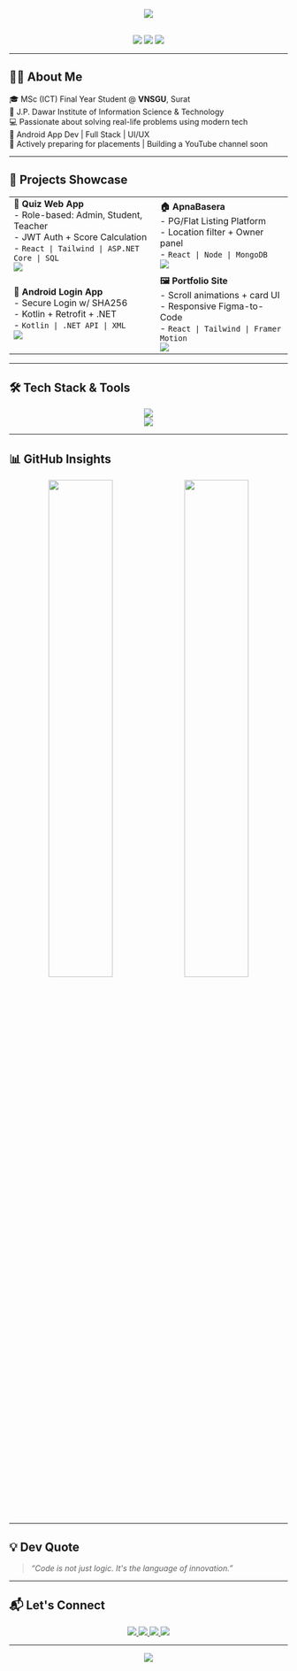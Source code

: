 <!-- 🧠 Hero Section -->
<div align="center">
  <img src="https://readme-typing-svg.demolab.com?font=Fira+Code&weight=700&size=24&pause=1000&color=3FDDFF&center=true&vCenter=true&multiline=true&width=800&lines=Hi+I'm+Avanish+Yadav+%F0%9F%91%8B;MSc(ICT)+Final+Year+Student+%7C+Full+Stack+Developer;React+%7C+.NET+Core+%7C+Kotlin+%7C+Tailwind+%7C+MongoDB;Passionate+Developer+from+Surat%2C+India" />
</div>

<br/>

<!-- 🔰 Profile Highlights -->
<p align="center">
  <img src="https://img.shields.io/badge/VNSGU-%F0%9F%8C%8D-blueviolet?style=for-the-badge" />
  <img src="https://img.shields.io/badge/J.P.Dawar%20Institute-yellow?style=for-the-badge" />
  <img src="https://img.shields.io/github/followers/avanishyadav?style=for-the-badge&logo=github" />
</p>

---

## 🧑‍💻 About Me

🎓 MSc (ICT) Final Year Student @ **VNSGU**, Surat  
🏫 J.P. Dawar Institute of Information Science & Technology  
💻 Passionate about solving real-life problems using modern tech  
📱 Android App Dev | Full Stack | UI/UX  
🎯 Actively preparing for placements | Building a YouTube channel soon

---

## 🚀 Projects Showcase

<div align="center">
  
  <table>
    <tr>
      <td><strong>🧠 Quiz Web App</strong><br/>
        - Role-based: Admin, Student, Teacher<br/>
        - JWT Auth + Score Calculation<br/>
        - <code>React | Tailwind | ASP.NET Core | SQL</code><br/>
        <a href="https://github.com/your-repo"><img src="https://img.shields.io/badge/View-Project-blue?style=flat-square"></a>
      </td>
      <td><strong>🏠 ApnaBasera</strong><br/>
        - PG/Flat Listing Platform<br/>
        - Location filter + Owner panel<br/>
        - <code>React | Node | MongoDB</code><br/>
        <a href="https://github.com/your-repo"><img src="https://img.shields.io/badge/View-Project-blue?style=flat-square"></a>
      </td>
    </tr>
    <tr>
      <td><strong>📱 Android Login App</strong><br/>
        - Secure Login w/ SHA256<br/>
        - Kotlin + Retrofit + .NET<br/>
        - <code>Kotlin | .NET API | XML</code><br/>
        <a href="https://github.com/your-repo"><img src="https://img.shields.io/badge/View-Project-blue?style=flat-square"></a>
      </td>
      <td><strong>🖼️ Portfolio Site</strong><br/>
        - Scroll animations + card UI<br/>
        - Responsive Figma-to-Code<br/>
        - <code>React | Tailwind | Framer Motion</code><br/>
        <a href="https://github.com/your-repo"><img src="https://img.shields.io/badge/View-Project-blue?style=flat-square"></a>
      </td>
    </tr>
  </table>

</div>

---

## 🛠 Tech Stack & Tools

<p align="center">
  <img src="https://skillicons.dev/icons?i=html,css,js,react,tailwind,nodejs,dotnet,kotlin,androidstudio" /><br/>
  <img src="https://skillicons.dev/icons?i=figma,postman,github,git,mongodb,mysql,vscode,redux,firebase" />
</p>

---

## 📊 GitHub Insights

<p align="center">
  <img src="https://github-readme-stats.vercel.app/api?username=avanishyadav&show_icons=true&theme=radical&hide_border=true&count_private=true" width="48%" />
  <img src="https://github-readme-streak-stats.herokuapp.com/?user=avanishyadav&theme=radical&hide_border=true" width="48%" />
</p>

---

## 💡 Dev Quote

> _“Code is not just logic. It's the language of innovation.”_

---

## 📬 Let's Connect

<p align="center">
  <a href="mailto:youremail@gmail.com">
    <img src="https://img.shields.io/badge/Gmail-D14836?style=for-the-badge&logo=gmail&logoColor=white">
  </a>
  <a href="https://linkedin.com/in/your-link">
    <img src="https://img.shields.io/badge/LinkedIn-0077B5?style=for-the-badge&logo=linkedin&logoColor=white">
  </a>
  <a href="https://youtube.com/@yourchannel">
    <img src="https://img.shields.io/badge/Youtube-red?style=for-the-badge&logo=youtube&logoColor=white">
  </a>
  <a href="https://your-portfolio.com">
    <img src="https://img.shields.io/badge/Portfolio-000000?style=for-the-badge&logo=google-chrome&logoColor=white">
  </a>
</p>

---

<!-- 🌊 Footer Curve -->
<p align="center">
  <img src="https://capsule-render.vercel.app/api?type=waving&color=gradient&height=100&section=footer"/>
</p>
